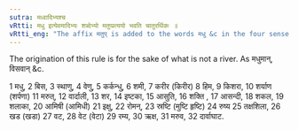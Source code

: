 ```yaml
---
sutra: मध्वादिभ्यश्च
vRtti: मधु इत्येवमादिभ्यः शब्देभ्यो मतुप्प्रत्ययो भवति चातुरर्थिकः ॥
vRtti_eng: "The affix मतुप् is added to the words मधु &c in the four senses given above."
---
```

The origination of this rule is for the sake of what is not a river. As मधुमान्, विसवान् &c.

1 मधु, 2 बिस, 3 स्थाणु, 4 वेणु, 5 कर्कन्धु, 6 शमी, 7 करीर (किरीर) 8 हिम, 9 किशरा, 10 शर्याण (शर्पणा) 11 मरुत्, 12 वार्दाली, 13 शर, 14 इष्टका, 15 आसुति, 16 शक्ति , 17 आसन्दी, 18 शकल, 19 शलाका, 20 आमिषी (आमिधी) 21 इक्षु, 22 रोमन्, 23 स्रष्टि (मुष्टि हृष्टि) 24 रुष्य 25 तक्षशिला, 26 खड (खडा) 27 वट, 28 वेट (वेटा) 29 रम्य, 30 ऋक्ष, 31 मरुव, 32 दार्वाघाट.
